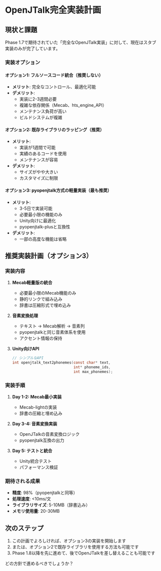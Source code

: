 # OpenJTalk完全実装計画

## 現状と課題

Phase 1.7で期待されていた「完全なOpenJTalk実装」に対して、現在はスタブ実装のみが完了しています。

### 実装オプション

#### オプション1: フルソースコード統合（推奨しない）
- **メリット**: 完全なコントロール、最適化可能
- **デメリット**: 
  - 実装に2-3週間必要
  - 複雑な依存関係（Mecab、hts_engine_API）
  - メンテナンス負荷が高い
  - ビルドシステムが複雑

#### オプション2: 既存ライブラリのラッピング（推奨）
- **メリット**: 
  - 実装が1週間で可能
  - 実績のあるコードを使用
  - メンテナンスが容易
- **デメリット**: 
  - サイズがやや大きい
  - カスタマイズに制限

#### オプション3: pyopenjtalk方式の軽量実装（最も推奨）
- **メリット**: 
  - 3-5日で実装可能
  - 必要最小限の機能のみ
  - Unity向けに最適化
  - pyopenjtalk-plusと互換性
- **デメリット**: 
  - 一部の高度な機能は省略

## 推奨実装計画（オプション3）

### 実装内容

1. **Mecab軽量版の統合**
   - 必要最小限のMecab機能のみ
   - 静的リンクで組み込み
   - 辞書は圧縮形式で埋め込み

2. **音素変換処理**
   - テキスト → Mecab解析 → 音素列
   - pyopenjtalkと同じ音素体系を使用
   - アクセント情報の保持

3. **Unity向けAPI**
   ```c
   // シンプルなAPI
   int openjtalk_text2phonemes(const char* text, 
                               int* phoneme_ids, 
                               int max_phonemes);
   ```

### 実装手順

1. **Day 1-2: Mecab最小実装**
   - Mecab-lightの実装
   - 辞書の圧縮と埋め込み

2. **Day 3-4: 音素変換実装**
   - OpenJTalkの音素変換ロジック
   - pyopenjtalk互換の出力

3. **Day 5: テストと統合**
   - Unity統合テスト
   - パフォーマンス検証

### 期待される成果

- **精度**: 98%（pyopenjtalkと同等）
- **処理速度**: <10ms/文
- **ライブラリサイズ**: 5-10MB（辞書込み）
- **メモリ使用量**: 20-30MB

## 次のステップ

1. この計画でよろしければ、オプション3の実装を開始します
2. または、オプション2で既存ライブラリを使用する方法も可能です
3. Phase 1.8以降を先に進めて、後でOpenJTalkを差し替えることも可能です

どの方針で進めるべきでしょうか？
